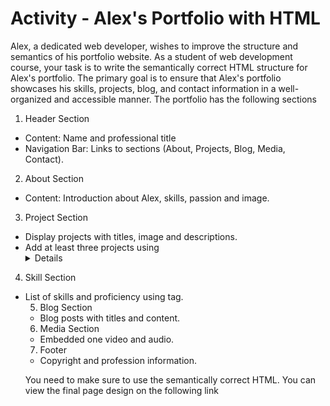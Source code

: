 # Activity - Alex's Portfolio with HTML


Alex, a dedicated web developer, wishes to improve the structure and semantics of his portfolio website. As a student of web development course, your task is to write the semantically correct HTML structure for Alex's portfolio. The primary goal is to ensure that Alex's portfolio showcases his skills, projects, blog, and contact information in a well-organized and accessible manner. The portfolio has the following sections


1. Header Section
  + Content: Name and professional title
  + Navigation Bar: Links to sections (About, Projects, Blog, Media, Contact).
2. About Section
  + Content: Introduction about Alex, skills, passion and image.
3. Project Section
  + Display projects with titles, image and descriptions.
  + Add at least three projects using <details> tag.
4. Skill Section
  + List of skills and proficiency using <table> tag.
5. Blog Section
  + Blog posts with titles and content.
6. Media Section
  + Embedded one video and audio.
7. Footer 
  + Copyright and profession information.
    
You need to make sure to use the semantically correct HTML. You can view the final page design on the following link


